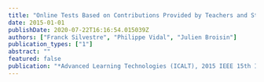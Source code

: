 ```yaml
---
title: "Online Tests Based on Contributions Provided by Teachers and Students during Face to Face Lectures"
date: 2015-01-01
publishDate: 2020-07-22T16:16:54.015039Z
authors: ["Franck Silvestre", "Philippe Vidal", "Julien Broisin"]
publication_types: ["1"]
abstract: ""
featured: false
publication: "*Advanced Learning Technologies (ICALT), 2015 IEEE 15th International Conference on*"
---
```


